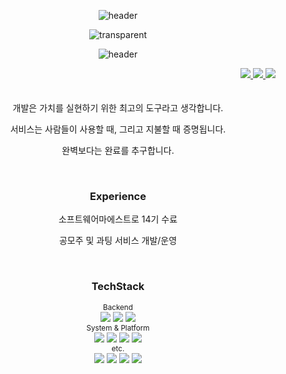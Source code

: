 
<div align="center">

  ![header](https://capsule-render.vercel.app/api?type=rect&color=gradient&height=2&section=header&fontSize=60)
  
  ![transparent](https://capsule-render.vercel.app/api?type=transparent&fontcolor=gradient&text=ReadMe&height=150&fontSize=60&desc=HelloWorld&descAlignY=75&descAlign=60&stroke=b678c4&strokeWidth=1)
  
  ![header](https://capsule-render.vercel.app/api?type=rect&color=gradient&height=2&section=header&fontSize=60&reversal=true)
  
  <!--
  
  ![transparent](https://capsule-render.vercel.app/api?type=transparent&fontColor=703ee5&text=ReadMe&height=150&fontSize=60&desc=HelloWorld&descAlignY=75&descAlign=60)
  
  ![venom](https://capsule-render.vercel.app/api?type=venom&height=200&text=Who%20Am%20I저는말이죠&fontSize=70&color=0:8871e5,100:b678c4&stroke=b678c4)
  ![venom](https://capsule-render.vercel.app/api?type=venom&height=200&text=최현식입니다.&fontSize=70&color=0:8871e5,100:b678c4&stroke=b678c4)
  
  ![header](https://capsule-render.vercel.app/api?type=waving&color=gradient&height=300&section=header&text=HELLO%20WORLD&desc=READ%20ME&fontSize=60&fontAlignY=40&descSize=25&descAlignY=58&animation=twinkling)
  ![header](https://capsule-render.vercel.app/api?type=slice&color=gradient&height=200&text=ReadMe&fontAlign=70&rotate=13&fontAlignY=25&desc=HELLO%20WORLD&descAlign=60&descAlignY=44)
  -->

</div>







<div align="right">
  <a href="https://blog.naver.com/chgy2131">
  <img src="https://img.shields.io/badge/Blog-ffffff?style=flat-square&logo=naver&logoColor=black"/>
  </a>
  
  <a href="https://www.linkedin.com/in/%ED%98%84%EC%8B%9D-%EC%B5%9C-728202212/">
  <img src="https://img.shields.io/badge/LinkedIn-ffffff?style=flat-square&logo=LinkedIn&logoColor=black"/>
  </a>
  
  <a hef="https://open.kakao.com/me/chs">
  <img src="https://img.shields.io/badge/Talk-ffffff?style=flat-square&logo=kakaotalk&logoColor=black"/>
  </a>
</div>

<!--

<div align="right">
  <a href="https://blog.naver.com/chgy2131">
  <img src="https://img.shields.io/badge/Blog-03C75A?style=flat-square&logo=naver&logoColor=white"/>
  </a>
   
  <a href="https://www.linkedin.com/in/%ED%98%84%EC%8B%9D-%EC%B5%9C-728202212/">
  <img src="https://img.shields.io/badge/LinkedIn-0A66C2?style=flat-square&logo=LinkedIn&logoColor=white"/>
  </a>
  
  <a hef="https://open.kakao.com/me/chs">
  <img src="https://img.shields.io/badge/Talk-FFCD00?style=flat-square&logo=kakaotalk&logoColor=black"/>
  </a>
</div>
-->

<br/>
<br/>


<div align="center">
  
  <span>
  개발은 가치를 실현하기 위한 최고의 도구라고 생각합니다.
    
  서비스는 사람들이 사용할 때, 그리고 지불할 때 증명됩니다.
  
  완벽보다는 완료를 추구합니다.
  
  </span>
  
  <br/>
  
  
  
  
  ### Experience
  소프트웨어마에스트로 14기 수료 
  
  공모주 및 과팅 서비스 개발/운영
  
  
  
  
  <br/>
  
  ### TechStack 
  <!--
  <img src="https://img.shields.io/badge/쓰고자하는_텍스트-컬러코드?style=for-the-badge&logo=simpleicons에서_아이콘이름&logoColor=white"/></a>&nbsp 
  https://simpleicons.org/
  -->
  
  <sub>
  Backend
  </sub>
  <br/>
  <span>
  <img src="https://img.shields.io/badge/JAVA-007396?style=for-the-badge&logo=coffeescript&logoColor=white"/></a>
  <img src="https://img.shields.io/badge/SpringBoot-6DB33F?style=for-the-badge&logo=Spring Boot&logoColor=white"/></a>
  <img src="https://img.shields.io/badge/junit5-25A162?style=for-the-badge&logo=junit5&logoColor=white"/></a>
  </span>
  <br/>
  
  
  
  <sub>
  System & Platform
  </sub>
  <br/>
  <span>
  <img src="https://img.shields.io/badge/MariaDB-4479A1?style=for-the-badge&logo=mariadb&logoColor=white"/></a>
  <img src="https://img.shields.io/badge/Firebase-FFCA28?style=for-the-badge&logo=Firebase&logoColor=white"/></a>
  <img src="https://img.shields.io/badge/flutter-02569B?style=for-the-badge&logo=flutter&logoColor=white"/></a>
  <img src="https://img.shields.io/badge/analytics-E37400?style=for-the-badge&logo=googleanalytics&logoColor=white"/></a>
  </span>
  <br/>
  
  
  
  <sub>
  etc.
  </sub>
  <br/>
  <span>
  <img src="https://img.shields.io/badge/vim-019733?style=for-the-badge&logo=Vim&logoColor=white"/></a>
  <img src="https://img.shields.io/badge/Postman-FF6C37?style=for-the-badge&logo=Postman&logoColor=white"/></a>
  <img src="https://img.shields.io/badge/GitHub-181717?style=for-the-badge&logo=GitHub&logoColor=white"/></a>
  <img src="https://img.shields.io/badge/Python-3766AB?style=for-the-badge&logo=Python&logoColor=white"/></a>
  </span>
  <br/>
  
  <br/>
  <br/>

</div>
